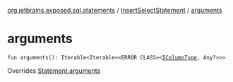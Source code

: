 [org.jetbrains.exposed.sql.statements](../index.md) / [InsertSelectStatement](index.md) / [arguments](.)

# arguments

`fun arguments(): Iterable<Iterable<<ERROR CLASS><`[`IColumnType`](../../org.jetbrains.exposed.sql/-i-column-type/index.md)`, Any?>>>`

Overrides [Statement.arguments](../-statement/arguments.md)

